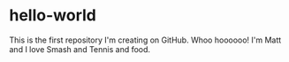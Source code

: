 # hello-world
This is the first repository I'm creating on GitHub.
Whoo hoooooo! I'm Matt and I love Smash and Tennis and food.

